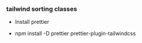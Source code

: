 ### tailwind sorting classes

- Install prettier

* npm install -D prettier prettier-plugin-tailwindcss


